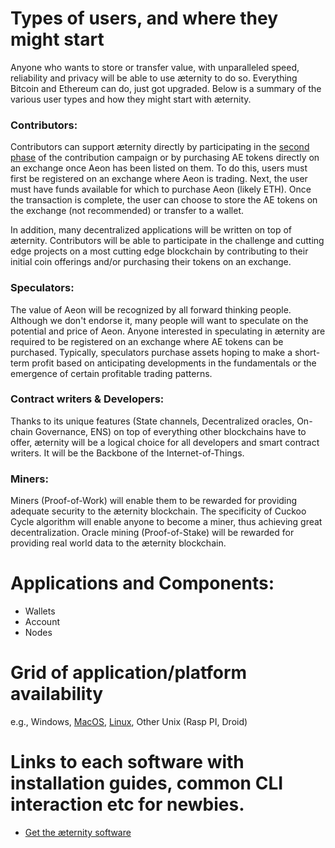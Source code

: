 # Types of users, and where they might start

Anyone who wants to store or transfer value, with unparalleled speed, reliability and privacy will be able to use æternity to do so. Everything Bitcoin and Ethereum can do, just got upgraded. Below is a summary of the various user types and how they might start with æternity.

### Contributors:

Contributors can support æternity directly by participating in the [second phase](https://wallet.aeternity.com/) of the contribution campaign or by purchasing AE tokens directly on an exchange once Aeon has been listed on them. To do this, users must first be registered on an exchange where Aeon is trading. Next, the user must have funds available for which to purchase Aeon (likely ETH). Once the transaction is complete, the user can choose to store the AE tokens on the exchange (not recommended) or transfer to a wallet.

In addition, many decentralized applications will be written on top of æternity. Contributors will be able to participate in the challenge and cutting edge projects on a most cutting edge blockchain by contributing to their initial coin offerings and/or purchasing their tokens on an exchange. 

### Speculators:

The value of Aeon will be recognized by all forward thinking people. Although we don't endorse it, many people will want to speculate on the potential and price of Aeon. Anyone interested in speculating in æternity are required to be registered on an exchange where AE tokens can be purchased. Typically, speculators purchase assets hoping to make a short-term profit based on anticipating developments in the fundamentals or the emergence of certain profitable trading patterns.
 
### Contract writers & Developers:

Thanks to its unique features (State channels, Decentralized oracles, On-chain Governance, ENS) on top of everything other blockchains have to offer, æternity will be a logical choice for all developers and smart contract writers. It will be the Backbone of the Internet-of-Things.

### Miners:

Miners (Proof-of-Work) will enable them to be rewarded for providing adequate security to the æternity blockchain. The specificity of Cuckoo Cycle algorithm will enable anyone to become a miner, thus achieving great decentralization. Oracle mining (Proof-of-Stake) will be rewarded for providing real world data to the æternity blockchain.


# Applications and Components: 
* Wallets
* Account
* Nodes 

# Grid of application/platform availability
e.g., Windows, [MacOS](Troubleshooting#for-mac), [Linux](Troubleshooting#for-ubuntu), Other Unix (Rasp PI, Droid)
# Links to each software with installation guides, common CLI interaction etc for newbies.
* [Get the æternity software](Troubleshooting#building-from-source)